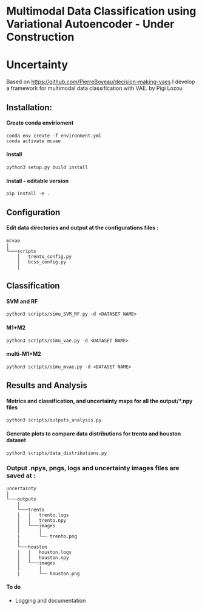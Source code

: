 # Multimodal Data Classification using Variational Autoencoder - Under Construction


# Uncertainty 
Based on https://github.com/PierreBoyeau/decision-making-vaes I develop a framework for multimodal data classification with VAE.
by Pigi Lozou

## Installation:
#### Create conda envirioment
```
conda env create -f environment.yml
conda activate mcvae
```

#### Install
```
python3 setup.py build install
```
#### Install - editable version
```
pip install -e .
```


## Configuration
#### Edit data directories and output at the configurations files :

```
mcvae
│   
└───scripts
    │   trento_config.py
    │   bcss_config.py
    │  

```


## Classification
#### SVM and RF 
```
python3 scripts/simu_SVM_RF.py -d <DATASET NAME>

```

#### M1+M2 
```
python3 scripts/simu_vae.py -d <DATASET NAME>

```
#### multi-M1+M2
```
python3 scripts/simu_mvae.py -d <DATASET NAME>

```

## Results and Analysis

#### Metrics and classification, and uncertainty maps for all the output/*.npy files
```
python3 scripts/outputs_analysis.py
```

#### Generate plots to compare data distributions for trento and houston dataset
```
python3 scripts/data_distributions.py
```
### Output .npys, pngs, logs and uncertainty images files are saved at :

```
uncertainty
│   
└───outputs
    │   
    └───trento
    │   │   trento.logs
    │   │   trento.npy
    │   └───images
    │       │   
    |       └── trento.png
    |
    └───houston
    │   │   houston.logs
    │   │   houston.npy
    │   └───images
    │       │   
    |       └── houston.png

```

#### To do
 - Logging and documentation
